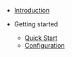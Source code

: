 * [Introduction](introduction.md)

* Getting started

  * [Quick Start](quickstart.md)
  * [Configuration](configuration.md)
